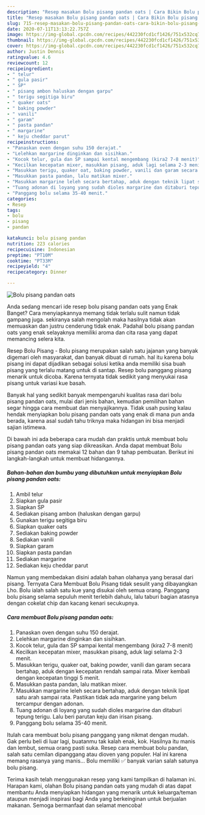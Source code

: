 ```yaml
---
description: "Resep masakan Bolu pisang pandan oats | Cara Bikin Bolu pisang pandan oats Yang Sempurna"
title: "Resep masakan Bolu pisang pandan oats | Cara Bikin Bolu pisang pandan oats Yang Sempurna"
slug: 715-resep-masakan-bolu-pisang-pandan-oats-cara-bikin-bolu-pisang-pandan-oats-yang-sempurna
date: 2020-07-11T13:13:22.757Z
image: https://img-global.cpcdn.com/recipes/442230fcd1cf1426/751x532cq70/bolu-pisang-pandan-oats-foto-resep-utama.jpg
thumbnail: https://img-global.cpcdn.com/recipes/442230fcd1cf1426/751x532cq70/bolu-pisang-pandan-oats-foto-resep-utama.jpg
cover: https://img-global.cpcdn.com/recipes/442230fcd1cf1426/751x532cq70/bolu-pisang-pandan-oats-foto-resep-utama.jpg
author: Justin Dennis
ratingvalue: 4.6
reviewcount: 12
recipeingredient:
- " telur"
- " gula pasir"
- " SP"
- " pisang ambon haluskan dengan garpu"
- " terigu segitiga biru"
- " quaker oats"
- " baking powder"
- " vanili"
- " garam"
- " pasta pandan"
- " margarine"
- " keju cheddar parut"
recipeinstructions:
- "Panaskan oven dengan suhu 150 derajat."
- "Lelehkan margarine dinginkan dan sisihkan."
- "Kocok telur, gula dan SP sampai kental mengembang (kira2 7-8 menit)"
- "Kecilkan kecepatan mixer, masukkan pisang, aduk lagi selama 2-3 menit."
- "Masukkan terigu, quaker oat, baking powder, vanili dan garam secara bertahap, aduk dengan kecepatan rendah sampai rata. Mixer kembali dengan kecepatan tinggi 5 menit."
- "Masukkan pasta pandan, lalu matikan mixer."
- "Masukkan margarine leleh secara bertahap, aduk dengan teknik lipat satu arah sampai rata. Pastikan tidak ada margarine yang belum tercampur dengan adonan."
- "Tuang adonan di loyang yang sudah dioles margarine dan ditaburi tepung terigu. Lalu beri parutan keju dan irisan pisang."
- "Panggang bolu selama 35-40 menit."
categories:
- Resep
tags:
- bolu
- pisang
- pandan

katakunci: bolu pisang pandan 
nutrition: 223 calories
recipecuisine: Indonesian
preptime: "PT10M"
cooktime: "PT33M"
recipeyield: "4"
recipecategory: Dinner

---
```



![Bolu pisang pandan oats](https://img-global.cpcdn.com/recipes/442230fcd1cf1426/751x532cq70/bolu-pisang-pandan-oats-foto-resep-utama.jpg)

Anda sedang mencari ide resep bolu pisang pandan oats yang Enak Banget? Cara menyiapkannya memang tidak terlalu sulit namun tidak gampang juga. sekiranya salah mengolah maka hasilnya tidak akan memuaskan dan justru cenderung tidak enak. Padahal bolu pisang pandan oats yang enak selayaknya memiliki aroma dan cita rasa yang dapat memancing selera kita.

Resep Bolu Pisang - Bolu pisang merupakan salah satu jajanan yang banyak digemari oleh masyarakat, dan banyak dibuat di rumah. hal itu karena bolu pisang ini dapat dijadikan sebagai solusi ketika anda memiliki sisa buah pisang yang terlalu matang untuk di santap. Resep bolu panggang pisang menarik untuk dicoba. Karena ternyata tidak sedikit yang menyukai rasa pisang untuk variasi kue basah.

Banyak hal yang sedikit banyak mempengaruhi kualitas rasa dari bolu pisang pandan oats, mulai dari jenis bahan, kemudian pemilihan bahan segar hingga cara membuat dan menyajikannya. Tidak usah pusing kalau hendak menyiapkan bolu pisang pandan oats yang enak di mana pun anda berada, karena asal sudah tahu triknya maka hidangan ini bisa menjadi sajian istimewa.


Di bawah ini ada beberapa cara mudah dan praktis untuk membuat bolu pisang pandan oats yang siap dikreasikan. Anda dapat membuat Bolu pisang pandan oats memakai 12 bahan dan 9 tahap pembuatan. Berikut ini langkah-langkah untuk membuat hidangannya.

<!--inarticleads1-->

##### Bahan-bahan dan bumbu yang dibutuhkan untuk menyiapkan Bolu pisang pandan oats:

1. Ambil  telur
1. Siapkan  gula pasir
1. Siapkan  SP
1. Sediakan  pisang ambon (haluskan dengan garpu)
1. Gunakan  terigu segitiga biru
1. Siapkan  quaker oats
1. Sediakan  baking powder
1. Sediakan  vanili
1. Siapkan  garam
1. Siapkan  pasta pandan
1. Sediakan  margarine
1. Sediakan  keju cheddar parut


Namun yang membedakan disini adalah bahan olahanya yang berasal dari pisang. Ternyata Cara Membuat Bolu Pisang tidak sesulit yang dibayangkan Lho. Bolu ialah salah satu kue yang disukai oleh semua orang. Panggang bolu pisang selama sepuluh menit terlebih dahulu, lalu taburi bagian atasnya dengan cokelat chip dan kacang kenari secukupnya. 

<!--inarticleads2-->

##### Cara membuat Bolu pisang pandan oats:

1. Panaskan oven dengan suhu 150 derajat.
1. Lelehkan margarine dinginkan dan sisihkan.
1. Kocok telur, gula dan SP sampai kental mengembang (kira2 7-8 menit)
1. Kecilkan kecepatan mixer, masukkan pisang, aduk lagi selama 2-3 menit.
1. Masukkan terigu, quaker oat, baking powder, vanili dan garam secara bertahap, aduk dengan kecepatan rendah sampai rata. Mixer kembali dengan kecepatan tinggi 5 menit.
1. Masukkan pasta pandan, lalu matikan mixer.
1. Masukkan margarine leleh secara bertahap, aduk dengan teknik lipat satu arah sampai rata. Pastikan tidak ada margarine yang belum tercampur dengan adonan.
1. Tuang adonan di loyang yang sudah dioles margarine dan ditaburi tepung terigu. Lalu beri parutan keju dan irisan pisang.
1. Panggang bolu selama 35-40 menit.


Itulah cara membuat bolu pisang panggang yang nikmat dengan mudah. Gak perlu beli di luar lagi, buatanmu tak kalah enak, kok. Hasilnya itu manis dan lembut, semua orang pasti suka. Resep cara membuat bolu pandan, salah satu cemilan dipanggang atau dioven yang populer. Hal ini karena memang rasanya yang manis… Bolu memiliki ✅ banyak varian salah satunya bolu pisang. 

Terima kasih telah menggunakan resep yang kami tampilkan di halaman ini. Harapan kami, olahan Bolu pisang pandan oats yang mudah di atas dapat membantu Anda menyiapkan hidangan yang menarik untuk keluarga/teman ataupun menjadi inspirasi bagi Anda yang berkeinginan untuk berjualan makanan. Semoga bermanfaat dan selamat mencoba!
